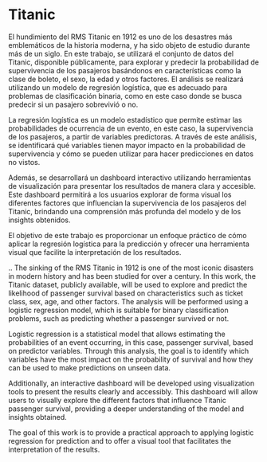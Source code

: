 # Titanic
El hundimiento del RMS Titanic en 1912 es uno de los desastres más emblemáticos de la historia moderna, y ha sido objeto de estudio durante más de un siglo. En este trabajo, se utilizará el conjunto de datos del Titanic, disponible públicamente, para explorar y predecir la probabilidad de supervivencia de los pasajeros basándonos en características como la clase de boleto, el sexo, la edad y otros factores. El análisis se realizará utilizando un modelo de regresión logística, que es adecuado para problemas de clasificación binaria, como en este caso donde se busca predecir si un pasajero sobrevivió o no.

La regresión logística es un modelo estadístico que permite estimar las probabilidades de ocurrencia de un evento, en este caso, la supervivencia de los pasajeros, a partir de variables predictoras. A través de este análisis, se identificará qué variables tienen mayor impacto en la probabilidad de supervivencia y cómo se pueden utilizar para hacer predicciones en datos no vistos.

Además, se desarrollará un dashboard interactivo utilizando herramientas de visualización para presentar los resultados de manera clara y accesible. Este dashboard permitirá a los usuarios explorar de forma visual los diferentes factores que influencian la supervivencia de los pasajeros del Titanic, brindando una comprensión más profunda del modelo y de los insights obtenidos.

El objetivo de este trabajo es proporcionar un enfoque práctico de cómo aplicar la regresión logística para la predicción y ofrecer una herramienta visual que facilite la interpretación de los resultados.

..
The sinking of the RMS Titanic in 1912 is one of the most iconic disasters in modern history and has been studied for over a century. In this work, the Titanic dataset, publicly available, will be used to explore and predict the likelihood of passenger survival based on characteristics such as ticket class, sex, age, and other factors. The analysis will be performed using a logistic regression model, which is suitable for binary classification problems, such as predicting whether a passenger survived or not.

Logistic regression is a statistical model that allows estimating the probabilities of an event occurring, in this case, passenger survival, based on predictor variables. Through this analysis, the goal is to identify which variables have the most impact on the probability of survival and how they can be used to make predictions on unseen data.

Additionally, an interactive dashboard will be developed using visualization tools to present the results clearly and accessibly. This dashboard will allow users to visually explore the different factors that influence Titanic passenger survival, providing a deeper understanding of the model and insights obtained.

The goal of this work is to provide a practical approach to applying logistic regression for prediction and to offer a visual tool that facilitates the interpretation of the results.
